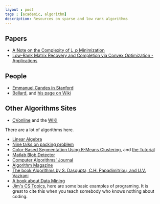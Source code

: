 ```yaml
---
layout : post
tags : [academic, algorithm]
description: Resources on sparse and low rank algorithms
---
```


## Papers

+ [A Note on the Complexity of L_p Minimization](http://www.stanford.edu/~yyye/lpmin_v14.pdf)    
+ [Low-Rank Matrix Recovery and Completion via Convex Optimization - Applications](http://perception.csl.illinois.edu/matrix-rank/applications.html)    

## People

+ [Emmanuel Candes in Stanford](http://www-stat.stanford.edu/~candes/)    
+ [Bellard](http://bellard.org/), and [his page on Wiki](http://zh.wikipedia.org/wiki/Fabrice_Bellard)    

## Other Algorithms Sites

+ [CVonline](http://homepages.inf.ed.ac.uk/rbf/CVonline/CVentry.htm) and the [WIKI](https://sites.google.com/site/cvonlinewiki/home)

There are a lot of algorithms here.

+ [Linear Algebra](http://www.khanacademy.org/math/linear-algebra)    
+ [Nine talks on packing problem](http://love-oriented.com/pack/)    
+ [Color-Based Segmentation Using K-Means Clustering](http://www.mathworks.com/products/demos/image/color_seg_k/ipexhistology.html), and [the Tutorial](http://home.dei.polimi.it/matteucc/Clustering/tutorial_html/kmeans.html)    
+ [Matlab Blob Detector](http://www.commsp.ee.ic.ac.uk/~jahangiri/Blobdetector.html)    
+ [Computer Algorithms' Journal](http://algorithms.livejournal.com/)    
+ [Algorithm Magazine](http://www.streettech.com/bcp/BCPgraf/StreetTech/Algorithm.html)    
+ [The book Algorithms by S. Dasgupta, C.H. Papadimitriou, and U.V. Vazirani](http://www.cs.berkeley.edu/~vazirani/algorithms.html)    
+ [A book about Data Mining](http://guidetodatamining.com/)    
+ [Jim's CS Topics](http://www.cs.utah.edu/~germain/PPS/Topics/), here are some basic examples of programing. It is great to cite this when you teach somebody who knows nothing about coding.    

